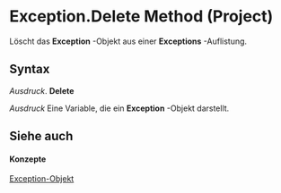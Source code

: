 
# Exception.Delete Method (Project)

Löscht das  **Exception** -Objekt aus einer **Exceptions** -Auflistung.


## Syntax

 _Ausdruck_. **Delete**

 _Ausdruck_ Eine Variable, die ein **Exception** -Objekt darstellt.


## Siehe auch


#### Konzepte


[Exception-Objekt](105372cd-2e8b-0fd0-f565-0a75c907a40a.md)